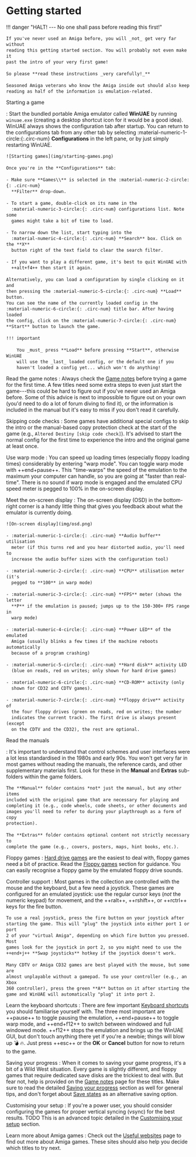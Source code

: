 # Getting started

!!! danger "HALT! --- No one shall pass before reading this first!"

    If you've never used an Amiga before, you will _not_ get very far without
    reading this getting started section. You will probably not even make it
    past the intro of your very first game!

    So please **read these instructions _very carefully!_**

    Seasoned Amiga veterans who know the Amiga inside out should also keep
    reading as half of the information is emulation-related.


Starting a game

: Start the bundled portable Amiga emulator called **WinUAE** by running
  `winuae.exe` (creating a desktop shortcut icon for it would be a good idea).
  WinUAE always shows the configuration tab after startup. You can return to the
  configurations tab from any other tab by selecting
  :material-numeric-1-circle:{:.circ-num} **Configurations** in the left pane,
  or by just simply restarting WinUAE.

    ![Starting games](img/starting-games.png)

    Once you're in the **Configurations** tab:

    - Make sure **Games\\** is selected in the :material-numeric-2-circle:{: .circ-num}
      **Filter** drop-down. 

    - To start a game, double-click on its name in the
      :material-numeric-3-circle:{: .circ-num} configurations list. Note some
      games might take a bit of time to load.

    - To narrow down the list, start typing into the
      :material-numeric-4-circle:{: .circ-num} **Search** box. Click on the **X**
      button right of the text field to clear the search filter.

    - If you want to play a different game, it's best to quit WinUAE with
      ++alt+f4++ then start it again.

    Alternatively, you can load a configuration by single clicking on it and
    then pressing the :material-numeric-5-circle:{: .circ-num} **Load** button.
    You can see the name of the currently loaded config in the
    :material-numeric-6-circle:{: .circ-num} title bar. After having loaded
    the config, click on the :material-numeric-7-circle:{: .circ-num}
    **Start** button to launch the game.

    !!! important 

        You _must_ press **Load** before pressing **Start**, otherwise WinUAE
        will use the _last_ loaded config, or the default one if you
        haven't loaded a config yet... which won't do anything!


Read the game notes
: Always check the [Game notes](../games/index.md) before trying a game for
  the first time. A few titles need some extra steps to even just start the
  game---this could be hard to figure out if you've never used an Amiga
  before. Some of this advice is next to impossible to figure out on your own
  (you'd need to do a lot of forum diving to find it), or the information is
  included in the manual but it's easy to miss if you don't read it carefully.

Skipping code checks
: Some games have additional special configs to skip the intro or the
  manual-based copy protection check at the start of the game (e.g., `Altered
  Destiny [skip code check]`). It's advised to start the normal config for the
  first time to experience the intro and the original game at least once.

Use warp mode 
: You can speed up loading times (especially floppy loading times) considerably
  by entering "warp mode". You can toggle warp mode with ++end+pause++. This
  "time-warps" the speed of the emulation to the maximum your computer can
  handle, so you are going at "faster than real-time". There is no sound if
  warp mode is engaged and the emulated CPU speed meter is pegged to 100% in
  the on-screen display.

Meet the on-screen display
: The on-screen display (OSD) in the bottom-right corner is a handy little
  thing that gives you feedback about what the emulator is currently doing.

    ![On-screen display](img/osd.png)

    - :material-numeric-1-circle:{: .circ-num} **Audio buffer** utilisation
      meter (if this turns red and you hear distorted audio, you'll need to
      increase the audio buffer sizes with the configuration tool)

    - :material-numeric-2-circle:{: .circ-num} **CPU** utilisation meter (it's
      pegged to **100** in warp mode)

    - :material-numeric-3-circle:{: .circ-num} **FPS** meter (shows the letter
      **P** if the emulation is paused; jumps up to the 150-300+ FPS range in
      warp mode)

    - :material-numeric-4-circle:{: .circ-num} **Power LED** of the emulated
      Amiga (usually blinks a few times if the machine reboots automatically
      because of a program crashing)

    - :material-numeric-5-circle:{: .circ-num} **Hard disk** activity LED
      (blue on reads, red on writes; only shown for hard drive games)

    - :material-numeric-6-circle:{: .circ-num} **CD-ROM** activity (only
      shown for CD32 and CDTV games).

    - :material-numeric-7-circle:{: .circ-num} **Floppy drive** activity of
      the four floppy drives (green on reads, red on writes; the number
      indicates the current track). The first drive is always present (except
      on the CDTV and the CD32), the rest are optional.


Read the manuals

: It's important to understand that control schemes and user interfaces were a
  lot less standardised in the 1980s and early 90s. You won't get very far in
  most games without reading the manuals, the reference cards, and other
  supplementary materials first. Look for these in the **Manual** and
  **Extras** sub-folders within the game folders.

    The **Manual** folder contains *not* just the manual, but any other items
    included with the original game that are necessary for playing and
    completing it (e.g., code wheels, code sheets, or other documents and
    images you'll need to refer to during your playthrough as a form of copy
    protection).

    The **Extras** folder contains optional content not strictly necessary to
    complete the game (e.g., covers, posters, maps, hint books, etc.).


Floppy games
: [Hard drive games](hard-drive-games.md) are the easiest to deal with, floppy
  games need a bit of practice. Read the [Floppy games](floppy-games.md)
  section for guidance. You can easily recognise a floppy game by the emulated
  floppy drive sounds.


Controller support
: Most games in the collection are controlled with the mouse and the keyboard,
  but a few need a joystick. These games are configured for an emulated
  joystick: use the regular cursor keys (*not* the numeric keypad) for movement,
  and the ++ralt++, ++rshift++, or ++rctrl++ keys for the fire button.

    To use a real joystick, press the fire button on your joystick after
    starting the game. This will "plug" the joystick into either port 1 or port
    2 of your "virtual Amiga", depending on which fire button you pressed. Most
    games look for the joystick in port 2, so you might need to use the
    ++end+j++ **Swap joysticks** hotkey if the joystick doesn't work.

    Many CDTV or Amiga CD32 games are best played with the mouse, but some are
    almost unplayable without a gamepad. To use your controller (e.g., an Xbox
    360 controller), press the green **A** button on it after starting the
    game and WinUAE will automatically "plug" it into port 2.


Learn the keyboard shortcuts
: There are few important [Keyboard shortcuts](keyboard-shortcuts.md) you
  should familiarise yourself with. The three most important are ++pause++ to
  toggle pausing the emulation, ++end+pause++ to toggle warp mode, and
  ++end+f12++ to switch between windowed and full windowed mode. ++f12++ stops
  the emulation and brings up the WinUAE GUI, but don't touch anything there
  yet if you're a newbie; things will blow up :bomb: :fire:. Just press
  ++esc++ or the **OK** or **Cancel** button for now to return to the game.

Saving your progress
: When it comes to saving your game progress, it's a bit of a Wild West
  situation. Every game is slightly different, and floppy games that require
  dedicated save disks are the trickiest to deal with. But fear not, help is
  provided on the [Game notes](../games/index.md) page for these titles. Make
  sure to read the detailed [Saving your
  progress](floppy-games.md/#saving-your-progress) section as well for general
  tips, and don't forget about [Save states](save-states.md) as an alternative
  saving option.

Customising your setup
: If you're a power user, you should consider configuring the games for proper
  vertical syncing (vsync) for the best results. TODO This is an advanced topic
  detailed in the [Customising your
  setup](customising-your-setup.md#graphics-customisation) section.

Learn more about Amiga games
: Check out the [Useful websites](useful-websites.md) page to find out more
  about Amiga games. These sites should also help you decide which titles to
  try next.
